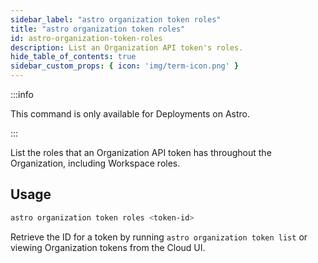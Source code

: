 ```yaml
---
sidebar_label: "astro organization token roles"
title: "astro organization token roles"
id: astro-organization-token-roles
description: List an Organization API token's roles.
hide_table_of_contents: true
sidebar_custom_props: { icon: 'img/term-icon.png' }
---
```


:::info

This command is only available for Deployments on Astro.

:::

List the roles that an Organization API token has throughout the Organization, including Workspace roles.

## Usage

```sh
astro organization token roles <token-id>
```

Retrieve the ID for a token by running `astro organization token list` or viewing Organization tokens from the Cloud UI.